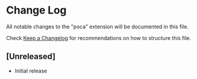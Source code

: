 # Change Log

All notable changes to the "poca" extension will be documented in this file.

Check [Keep a Changelog](http://keepachangelog.com/) for recommendations on how to structure this file.

## [Unreleased]

- Initial release